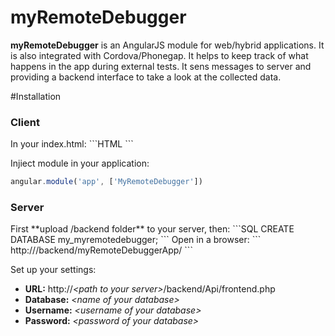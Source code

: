 # myRemoteDebugger
**myRemoteDebugger** is an AngularJS module for web/hybrid applications. It is also integrated with Cordova/Phonegap.
It helps to keep track of what happens in the app during external tests. It sens messages to server and providing a backend interface to take a look at the collected data.

#Installation
<h3>Client</h3>
In your index.html:
```HTML
<script src="MyRemoteDebugger.js"></script>
```

Injiect module in your application:
```Javascript
angular.module('app', ['MyRemoteDebugger'])
```

<h3>Server</h3>
First **upload /backend folder** to your server, then:
```SQL
CREATE DATABASE my_myremotedebugger;
```
Open in a browser:
```
http://<path to your server>/backend/myRemoteDebuggerApp/
```

Set up your settings:

<ul>
<li> <strong>URL:</strong> http://<i>&lt;path to your server&gt;</i>/backend/Api/frontend.php</li>
<li> <strong>Database:</strong> <i>&lt;name of your database&gt;</i></li>
<li> <strong>Username:</strong> <i>&lt;username of your database&gt;</i></li>
<li> <strong>Password:</strong> <i>&lt;password of your database&gt;</i></li>
</ul>
